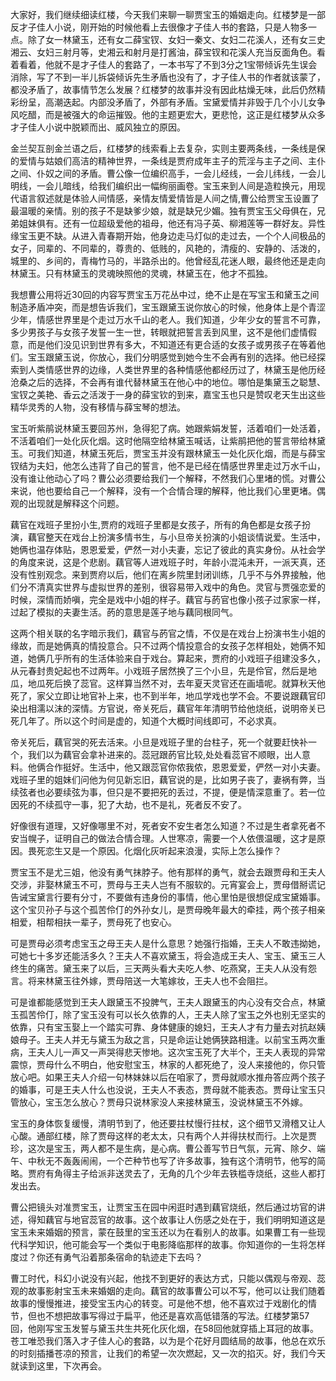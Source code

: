 
大家好，我们继续细读红楼，今天我们来聊一聊贾宝玉的婚姻走向。红楼梦是一部反才子佳人小说，刚开始的时候他看上去很像才子佳人书的套路，只是人物多一点。除了女一林黛玉，还有女二薛宝钗、女妇一秦文、女妇二花溪人，还有女三史湘云、女妇三射月等，史湘云和射月是打酱油，薛宝钗和花溪人充当反面角色。看着看着，他就不是才子佳人的套路了，一本书写了不到3分之1宝带倾诉先生误会消除，写了不到一半儿拆袋倾诉先生矛盾也没有了，才子佳人书的作者就该蒙了，都没矛盾了，故事情节怎么发展？红楼梦的故事并没有因此枯燥无味，此后仍然精彩纷呈，高潮迭起。内部没矛盾了，外部有矛盾。宝黛爱情并非毁于几个小儿女争风吃醋，而是被强大的命运摧毁。他的主题更宏大，更悲怆，这正是红楼梦从众多才子佳人小说中脱颖而出、威风独立的原因。

金兰契互剖金兰语之后，红楼梦的线索看上去复杂，实则主要两条线，一条线是保的爱情与姑娘们高洁的精神世界，一条线是贾府成年主子的荒淫与主子之间、主仆之间、仆奴之间的矛盾。曹公像一位编织高手，一会儿经线，一会儿纬线，一会儿明线，一会儿暗线，给我们编织出一幅绚丽画卷。宝玉来到人间是造粒换元，用现代语言叙述就是体验人间情感，亲情友情爱情皆是人间之情,曹公给贾宝玉设置了最温暖的亲情。别的孩子不是缺爹少娘，就是缺兄少媚。独有贾宝玉父母俱在，兄弟姐妹俱有。还有一位超级爱他的祖母，他还有冯子英、柳湘莲等一群好友。异性缘宝玉更不缺。从进入青春期开始，他身边走马灯似的走过去，一个个人间极品的女子，同辈的、不同辈的，尊贵的、低贱的，风艳的，清瘦的、安静的、活泼的，城里的、乡间的，青梅竹马的，半路杀出的。他曾经乱花迷人眼，最终他还是走向林黛玉。只有林黛玉的灵魂映照他的灵魂，林黛玉在，他才不孤独。

我想曹公用将近30回的内容写贾宝玉万花丛中过，绝不止是在写宝玉和黛玉之间制造矛盾冲突，而是想告诉我们，宝玉跟黛玉说你放心的时候，他身体上是个青涩少年，情感世界里是个走过万水千山的老人。我们知道，少年少女的誓言不可靠，多少男孩子与女孩子发誓一生一世，转眼就把誓言丢到风里，这不是他们虚情假意，而是他们没见识到世界有多大，不知道还有更合适的女孩子或男孩子在等着他们。宝玉跟黛玉说，你放心，我们分明感觉到她今生不会再有别的选择。他已经探索到人类情感世界的边缘，人类世界里的各种情感他都经历过了，林黛玉是他历经沧桑之后的选择，不会再有谁代替林黛玉在他心中的地位。哪怕是集黛玉之聪慧、宝钗之美艳、香云之活泼于一身的薛宝钦的到来，嘉宝玉也只是赞叹老天生出这些精华灵秀的人物，没有移情与薛宝琴的想法。

宝玉听紫鹃说林黛玉要回苏州，急得犯了病。她跟紫娟发誓，活着咱们一处活着，不活着咱们一处化灰化烟。这时他隔空给林黛玉喊话，让紫鹃把他的誓言带给林黛玉。可我们知道，林黛玉死后，贾宝玉并没有跟林黛玉一处化灰化烟，而是与薛宝钗结为夫妇，他怎么违背了自己的誓言，他不是已经在情感世界里走过万水千山，没有谁让他动心了吗？曹公必须要给我们一个解释，不然我们心里堵的慌。对曹公来说，他也要给自己一个解释，没有一个合情合理的解释，他比我们心里更堵。偶观的出现就是解释这个问题。

藕官在戏班子里扮小生,贾府的戏班子里都是女孩子，所有的角色都是女孩子扮演，藕官整天在戏台上扮演多情书生，与小旦帝关扮演的小姐谈情说爱。生活中，她俩也温存体贴，恩恩爱爱，俨然一对小夫妻，忘记了彼此的真实身份。从社会学的角度来说，这是个悲剧。藕官等人进戏班子时，年龄小混沌未开，一派天真，还没有性别观念。来到贾府以后，他们在离乡院里封闭训练，几乎不与外界接触，他们分不清真实世界与虚拟世界的差别，很容易带入戏中的角色。灵官与贾强恋爱的时候，深情而娇嗔，完全是戏中小姐的样子。藕官与菂官也像小孩子过家家一样，过起了模拟的夫妻生活。菂的意思是莲子地与藕同根同气。

这两个相关联的名字暗示我们，藕官与菂官之情，不仅是在戏台上扮演书生小姐的缘故，而是她俩真的情投意合。只不过两个情投意合的女孩子怎样相处，她俩不知道，她俩几乎所有的生活体验来自于戏台。算起来，贾府的小戏班子组建没多久，从元春封贵妃起也不过两年。小戏班子居然换了三个小旦，先是伶官，然后是地瓜，地瓜死后换了蕊官。这样算当然不对，去年夏天灵官还在画墙呢。就算秋天他死了，家父立即让地官补上来，也不到半年，地瓜学戏也学不会。不要说跟藕官印染出相濡以沫的深情。方官说，帝关死后，藕官年年清明节给他烧纸，说明帝关已死几年了。所以这个时间是虚的，知道个大概时间线即可，不必求真。

帝关死后，藕官哭的死去活来。小旦是戏班子里的台柱子，死一个就要赶快补一个，我们以为藕官会拿补进来的。蕊冠跟菂官比较,处处看蕊官不顺眼，出人意料。他俩合作挺好。生活中，他又跟蕊官你侬我侬，恩恩爱爱，俨然一对小夫妻。戏班子里的姐妹们问他为何见新忘旧，藕官说的是，比如男子丧了，妻祸有弊，当续弦者也必要续弦为事，但只是不要把死的丢过，不提，便是情深意重了。若一位因死的不续孤守一事，犯了大劫，也不是礼，死者反不安了。

好像很有道理，又好像哪里不对，死者安不安生者怎么知道？不过是生者拿死者不安当幌子，证明自己的做法合情合理。人世寒凉，需要一个人依偎温暖，这才是原因。畏死恋生又是一个原因。化烟化灰听起来浪漫，实际上怎么操作？

贾宝玉不是尤三姐，他没有勇气抹脖子。他有那样的勇气，就会去跟贾母和王夫人交涉，非娶林黛玉不可，贾母与王夫人岂有不服软的。元宵宴会上，贾母借掰谎记告诫宝黛言行要有分寸，不要做有违身份的事情，他心里怕是很想促成宝黛婚事。这个宝贝孙子与这个孤苦伶仃的外孙女儿，是贾母晚年最大的牵挂，两个孩子相亲相爱，相帮相扶一辈子，贾母死了也安心。

可是贾母必须考虑宝玉之母王夫人是什么意思？她强行指婚，王夫人不敢违拗她，可她七十多岁还能活多久？王夫人不喜欢黛玉，将会造成王夫人、宝玉、黛玉三人终生的痛苦。黛玉来了以后，三天两头看大夫吃人参、吃燕窝，王夫人从没有怨言。将来林黛玉往外嫁，贾母陪送一大笔嫁妆，王夫人也不会阻拦。

可是谁都能感觉到王夫人跟黛玉不投脾气，王夫人跟黛玉的内心没有交合点，林黛玉孤苦伶仃，除了宝玉没有可以长久依靠的人，王夫人除了宝玉之外也别无坚实的依靠，只有宝玉娶上一个踏实可靠、身体健康的媳妇，王夫人才有力量去对抗赵姨娘母子。王夫人并无与黛玉为敌之言，只是命运让她俩狭路相逢。以前宝玉两次重病，王夫人儿一声又一声哭得悲天惨地。这次宝玉死了大半个，王夫人表现的异常震惊，贾母什么不明白，他安慰宝玉，林家的人都死绝了，没人来接他的，你只管放心吧。如果王夫人介绍一句林妹妹以后在咱家了，贾母就顺水推舟答应两个孩子的婚事，可是王夫人什么也没说，王夫人不表态，贾母就不能表态。贾母让宝玉只管放心，宝玉怎么放心？贾母只说林家没人来接林黛玉，没说林黛玉不外嫁。

宝玉的身体恢复缓慢，清明节到了，他还要拄杖慢行拄杖，这个细节又滑稽又让人心酸。通部红楼，除了贾母这样的老太太，只有两个人并得扶杖而行。上次是贾珍，这次是宝玉，两人都不是生病，是心病。曹公善写节日气氛，元宵、除夕、端午、中秋无不轰轰闹闹，一个芒种节也写了许多故事，独有这个清明节，他写的简略。贾府有角得主子给派非送灵去了，无角的几个少年去铁槛寺烧纸，这些人都打发出去。

曹公把镜头对准贾宝玉，让贾宝玉在园中闲逛时遇到藕官烧纸，然后通过坊官的讲述，得知藕官与地官蕊官的故事。这个故事让人伤感之处在于，我们明明知道这是宝玉未来婚姻的预言，蒙在鼓里的宝玉还以为在看别人的故事。如果曹工有一些现代科学知识，他可能会写一个类似于电影降临那样的故事。你知道你的一生将怎样度过？你还有勇气沿着那条宿命的轨迹走下去吗？

曹工时代，科幻小说没有兴起，他找不到更好的表达方式，只能以偶观与帝观、蕊观的故事影射宝玉未来婚姻的走向。藕官的故事曹公可以不写，他可以让我们随着故事的慢慢推进，接受宝玉内心的转变。可是他不想，他不喜欢过于戏剧化的情节，但也不想把故事写得过于扁平，他还是喜欢高低错落的写法。红楼梦第57回，他刚写宝玉发誓与黛玉共生共死化灰化烟，在58回他就穿插上耳冠的故事。苍工唯恐我们落入才子佳人心的套路，以为是个花好月圆结局的故事，他总在欢乐的时刻插播苍凉的预言，让我们的希望一次次燃起，又一次的掐灭。好，我们今天就读到这里，下次再会。


